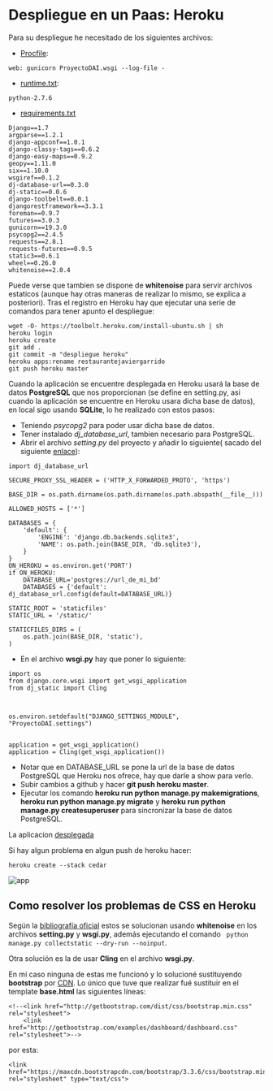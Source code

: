 # Despliegue en un Paas: Heroku

Para su despliegue he necesitado de los siguientes archivos:
- [Procfile](https://github.com/javiergarridomellado/DAI/blob/master/Procfile):
```
web: gunicorn ProyectoDAI.wsgi --log-file -
```

- [runtime.txt](https://github.com/javiergarridomellado/DAI/blob/master/runtime.txt):
```
python-2.7.6
```
- [requirements.txt](https://github.com/javiergarridomellado/DAI/blob/master/requirements.txt)
```
Django==1.7
argparse==1.2.1
django-appconf==1.0.1
django-classy-tags==0.6.2
django-easy-maps==0.9.2
geopy==1.11.0
six==1.10.0
wsgiref==0.1.2
dj-database-url==0.3.0
dj-static==0.0.6
django-toolbelt==0.0.1
djangorestframework==3.3.1
foreman==0.9.7
futures==3.0.3
gunicorn==19.3.0
psycopg2==2.4.5
requests==2.8.1
requests-futures==0.9.5
static3==0.6.1
wheel==0.26.0
whitenoise==2.0.4
```
Puede verse que tambien se dispone de **whitenoise** para servir archivos estaticos (aunque hay otras maneras de realizar lo mismo, se explica a posteriori).
Tras el registro en Heroku hay que ejecutar una serie de comandos para tener apunto el despliegue:
```
wget -O- https://toolbelt.heroku.com/install-ubuntu.sh | sh   
heroku login
heroku create
git add .
git commit -m "despliegue heroku"
heroku apps:rename restaurantejaviergarrido
git push heroku master
```
Cuando la aplicación se encuentre desplegada en Heroku usará la base de datos **PostgreSQL** que nos proporcionan (se define en setting.py, asi cuando la aplicación se encuentre en Heroku usara dicha base de datos), en local sigo usando **SQLite**, lo he realizado con estos pasos:
- Teniendo *psycopg2* para poder usar dicha base de datos.
- Tener instalado *dj_database_url*, tambien necesario para PostgreSQL.
- Abrir el archivo *setting.py* del proyecto y añadir lo siguiente( sacado del siguiente [enlace](http://stackoverflow.com/questions/26080303/improperlyconfigured-settings-databases-is-improperly-configured-please-supply)):
```
import dj_database_url

SECURE_PROXY_SSL_HEADER = ('HTTP_X_FORWARDED_PROTO', 'https')

BASE_DIR = os.path.dirname(os.path.dirname(os.path.abspath(__file__)))

ALLOWED_HOSTS = ['*']

DATABASES = {
    'default': {
        'ENGINE': 'django.db.backends.sqlite3',
        'NAME': os.path.join(BASE_DIR, 'db.sqlite3'),
    }
}
ON_HEROKU = os.environ.get('PORT')
if ON_HEROKU:
	DATABASE_URL='postgres://url_de_mi_bd'
	DATABASES = {'default': dj_database_url.config(default=DATABASE_URL)}

STATIC_ROOT = 'staticfiles'
STATIC_URL = '/static/'

STATICFILES_DIRS = (
    os.path.join(BASE_DIR, 'static'),
)
```
- En el archivo **wsgi.py** hay que poner lo siguiente:
```
import os
from django.core.wsgi import get_wsgi_application
from dj_static import Cling



os.environ.setdefault("DJANGO_SETTINGS_MODULE", "ProyectoDAI.settings")


application = get_wsgi_application()
application = Cling(get_wsgi_application())
```
- Notar que en DATABASE_URL se pone la url de la base de datos PostgreSQL que Heroku nos ofrece, hay que darle a show para verlo.
- Subir cambios a github y hacer **git push heroku master**.
- Ejecutar los comando **heroku run python manage.py makemigrations**, **heroku run python manage.py migrate** y **heroku run python manage.py createsuperuser** para sincronizar la base de datos PostgreSQL.
 

La aplicacion [desplegada](https://restaurantejaviergarrido.herokuapp.com/restaurante/)

Si hay algun problema en algun push de heroku hacer:
```
heroku create --stack cedar
```

![app](http://i1045.photobucket.com/albums/b457/Francisco_Javier_G_M/appheroku_zpssfomqoh8.png)

## Como resolver los problemas de CSS en Heroku

Según la [bibliografía oficial](https://devcenter.heroku.com/articles/django-assets) estos se solucionan usando **whitenoise** en los archivos **setting.py** y **wsgi.py**, además ejecutando el comando ` python manage.py collectstatic --dry-run --noinput`.

Otra solución es la de usar **Cling** en el archivo **wsgi.py**.

En mi caso ninguna de estas me funcionó y lo solucioné sustituyendo **bootstrap** por [CDN](https://www.bootstrapcdn.com/).
Lo único que tuve que realizar fué sustituir en el template **base.html** las siguientes líneas:
```
<!--<link href="http://getbootstrap.com/dist/css/bootstrap.min.css" rel="stylesheet">
    <link href="http://getbootstrap.com/examples/dashboard/dashboard.css" rel="stylesheet">-->
```

por esta:
```
<link href="https://maxcdn.bootstrapcdn.com/bootstrap/3.3.6/css/bootstrap.min.css" rel="stylesheet" type="text/css">

```

